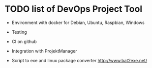 # TODO list of DevOps Project Tool

* Environment with docker for Debian, Ubuntu, Raspbian, Windows
* Testing
* CI on github
* Integration with ProjektManager

* Script to exe and linux package converter
http://www.bat2exe.net/

